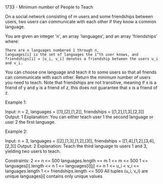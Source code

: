 1733 - Minimum number of People to Teach

On a social network consisting of m users and some friendships between users, two users can communicate with each other if they know a common language.

You are given an integer 'n', an array 'languages', and an array 'friendships' where:

    There are n languages numbered 1 through n,
    languages[i] is the set of languages the i^th user knows, and
    friendships[i] = [u_i, v_i] denotes a friendship between the users u_i and v_i.

You can choose one language and teach it to some users so that all friends can communicate with each other. Return the minimum number of users you need to teach.
Note that friendships are not transitive, meaning if x is a friend of y and y is a friend of z, this does not guarantee that x is a friend of z.


Example 1:

Input: n = 2, languages = [[1],[2],[1,2]], friendships = [[1,2],[1,3],[2,3]]
Output: 1
Explanation: You can either teach user 1 the second language or user 2 the first language.

Example 2:

Input: n = 3, languages = [[2],[1,3],[1,2],[3]], friendships = [[1,4],[1,2],[3,4],[2,3]]
Output: 2
Explanation: Teach the third language to users 1 and 3, yielding two users to teach.


Constraints:
    2 <= n <= 500
    languages.length == m
    1 <= m <= 500
    1 <= languages[i].length <= n
    1 <= languages[i][j] <= n
    1 <= u_i < v_i <= languages.length
    1 <= friendships.length <= 500
    All tuples (u_​​​​​i, v_​​​​​​i) are unique
    languages[i] contains only unique values

